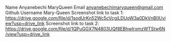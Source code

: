 Name Anyanebechi MaryQueen
Email anyanebechimaryqueen@gmail.com
Github Username Mary-Queen
Screenshot link to task 1: https://drive.google.com/file/d/1sodUrKn52Wc5cVcgjLDUoW3a0DkVnBIX/view?usp=drive_link
Screenshot link to task 2: https://drive.google.com/file/d/1QPuGGX7N4803UQf8EBhwIrxmzWTStw6N/view?usp=drive_link
